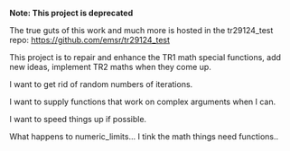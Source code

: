 
**Note: This project is deprecated**

The true guts of this work and much more is hosted in the tr29124_test repo: https://github.com/emsr/tr29124_test

This project is to repair and enhance the TR1 math special functions,
add new ideas, implement TR2 maths when they come up.

I want to get rid of random numbers of iterations.

I want to supply functions that work on complex arguments when I can.

I want to speed things up if possible.

What happens to numeric_limits<complex>...
I tink the math things need functions..
